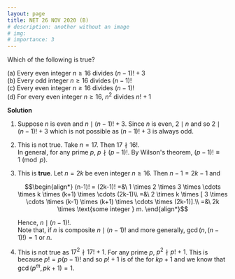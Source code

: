 ```yaml
---
layout: page
title: NET 26 NOV 2020 (B)
# description: another without an image
# img:
# importance: 3
---
```

<!-- # **NET 26 NOV 2020 (B): 1 of 2**  -->

Which of the following is true?

(a) Every even integer $n \ge 16$ divides $(n-1)!+3$<br>
(b) Every odd integer $n \ge 16$ divides $(n-1)!$<br>
(c) Every even integer $n \ge 16$ divides $(n-1)!$<br>
(d) For every even integer $n \ge 16$, $n^2$ divides $n!+1$<br>

**Solution**

1.  Suppose $n$ is even and $n \mid (n-1)!+3$. Since $n$ is even,
    $2 \mid n$ and so $2 \mid (n-1)!+3$ which is not possible as
    $(n-1)!+3$ is always odd.<br>

2.  This is not true. Take $n = 17$. Then $17 \nmid 16!$.\
    In general, for any prime $p$, $p \nmid (p-1)!$. By Wilson's
    theorem, $(p-1)! \equiv 1 \pmod p$.<br>

3.  This is **true**. Let $n = 2k$ be even integer $n \ge 16$. Then
    $n-1 = 2k-1$ and 
    
    $$\begin{align*}
    (n-1)! = (2k-1)! =&\ 1 \times 2 \times 3 \times \cdots \times k \times (k+1) \times \cdots (2k-1)\\
    =&\ 2 \times k \times [ 3 \times \cdots \times (k-1) \times (k+1) \times \cdots \times (2k-1)].\\
    =&\ 2k \times \text{some integer } m.
    \end{align*}$$

    Hence, $n \mid (n-1)!$.\
    Note that, if $n$ is composite $n \mid (n-1)!$ and more generally,
    $\gcd(n,(n-1)!) = 1$ or $n$.<br>

4.  This is not true as $17^2 \nmid 17! + 1$. For any prime $p$,
    $p^2 \nmid p!+1$. This is because $p! = p(p-1)!$ and so $p!+1$ is of
    the for $kp+1$ and we know that $\gcd(p^m,pk+1) = 1$.


